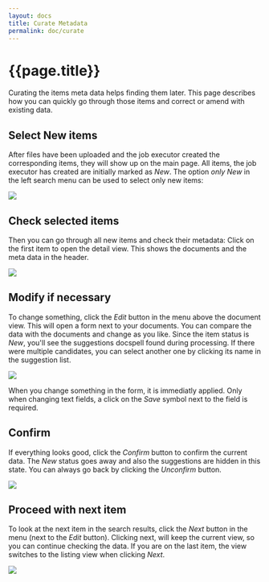 ```yaml
---
layout: docs
title: Curate Metadata
permalink: doc/curate
---
```


# {{page.title}}

Curating the items meta data helps finding them later. This page
describes how you can quickly go through those items and correct or
amend with existing data.

## Select New items

After files have been uploaded and the job executor created the
corresponding items, they will show up on the main page. All items,
the job executor has created are initially marked as *New*. The option
*only New* in the left search menu can be used to select only new
items:

<div class="thumbnail">
  <img src="../img/docspell-curate-1.jpg">
</div>


## Check selected items

Then you can go through all new items and check their metadata: Click
on the first item to open the detail view. This shows the documents
and the meta data in the header.

<div class="thumbnail">
  <img src="../img/docspell-curate-2.jpg">
</div>


## Modify if necessary

To change something, click the *Edit* button in the menu above the
document view. This will open a form next to your documents. You can
compare the data with the documents and change as you like. Since the
item status is *New*, you'll see the suggestions docspell found during
processing. If there were multiple candidates, you can select another
one by clicking its name in the suggestion list.

<div class="thumbnail">
  <img src="../img/docspell-curate-3.jpg">
</div>


When you change something in the form, it is immediatly applied. Only
when changing text fields, a click on the *Save* symbol next to the
field is required.


## Confirm

If everything looks good, click the *Confirm* button to confirm the
current data. The *New* status goes away and also the suggestions are
hidden in this state. You can always go back by clicking the
*Unconfirm* button.

<div class="thumbnail">
  <img src="../img/docspell-curate-5.jpg">
</div>


## Proceed with next item

To look at the next item in the search results, click the *Next*
button in the menu (next to the *Edit* button). Clicking next, will
keep the current view, so you can continue checking the data. If you
are on the last item, the view switches to the listing view when
clicking *Next*.

<div class="thumbnail">
  <img src="../img/docspell-curate-6.jpg">
</div>
